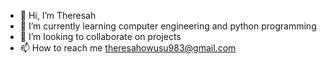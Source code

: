 - 👋 Hi, I’m Theresah
- 🌱 I’m currently learning computer engineering and python programming
- 💞️ I’m looking to collaborate on projects
- 📫 How to reach me theresahowusu983@gmail.com

<!---
- 👀 I’m interested in ...
theresah1/theresah1 is a ✨ special ✨ repository because its `README.md` (this file) appears on your GitHub profile.
You can click the Preview link to take a look at your changes.
--->
